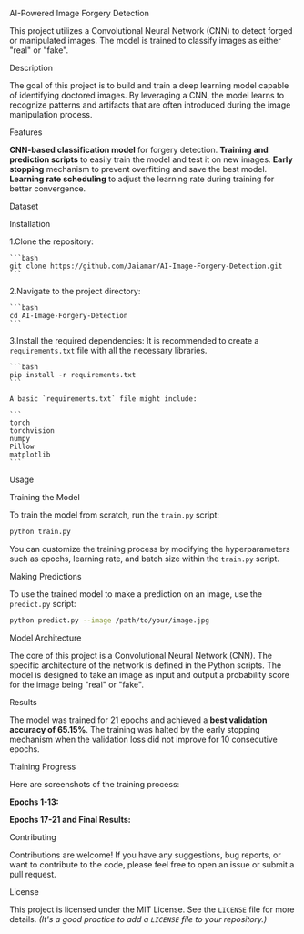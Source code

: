 AI-Powered Image Forgery Detection

This project utilizes a Convolutional Neural Network (CNN) to detect forged or manipulated images. The model is trained to classify images as either "real" or "fake".

Description

The goal of this project is to build and train a deep learning model capable of identifying doctored images. By leveraging a CNN, the model learns to recognize patterns and artifacts that are often introduced during the image manipulation process.

Features

**CNN-based classification model** for forgery detection.
**Training and prediction scripts** to easily train the model and test it on new images.
**Early stopping** mechanism to prevent overfitting and save the best model.
**Learning rate scheduling** to adjust the learning rate during training for better convergence.

Dataset

[](https://www.kaggle.com/datasets/sophatvathana/casia-dataset)

Installation

1.Clone the repository:

    ```bash
    git clone https://github.com/Jaiamar/AI-Image-Forgery-Detection.git
    ```

2.Navigate to the project directory:

    ```bash
    cd AI-Image-Forgery-Detection
    ```

3.Install the required dependencies:
    It is recommended to create a `requirements.txt` file with all the necessary libraries.

    ```bash
    pip install -r requirements.txt
    ```

    A basic `requirements.txt` file might include:

    ```
    torch
    torchvision
    numpy
    Pillow
    matplotlib
    ```

Usage

Training the Model

To train the model from scratch, run the `train.py` script:

```bash
python train.py
```

You can customize the training process by modifying the hyperparameters such as epochs, learning rate, and batch size within the `train.py` script.

Making Predictions

To use the trained model to make a prediction on an image, use the `predict.py` script:

```bash
python predict.py --image /path/to/your/image.jpg
```

Model Architecture

The core of this project is a Convolutional Neural Network (CNN). The specific architecture of the network is defined in the Python scripts. The model is designed to take an image as input and output a probability score for the image being "real" or "fake".

Results

The model was trained for 21 epochs and achieved a **best validation accuracy of 65.15%**. The training was halted by the early stopping mechanism when the validation loss did not improve for 10 consecutive epochs.

Training Progress

Here are screenshots of the training process:

**Epochs 1-13:**
[](https://github.com/Jaiamar/AI-Image-Forgery-Detection/blob/main/__pycache__/Screenshot%202025-10-11%20050941.png)

**Epochs 17-21 and Final Results:**
[](https://github.com/Jaiamar/AI-Image-Forgery-Detection/blob/main/__pycache__/Screenshot%202025-10-11%20051748.png)

Contributing

Contributions are welcome\! If you have any suggestions, bug reports, or want to contribute to the code, please feel free to open an issue or submit a pull request.

License

This project is licensed under the MIT License. See the `LICENSE` file for more details. *(It's a good practice to add a `LICENSE` file to your repository.)*

